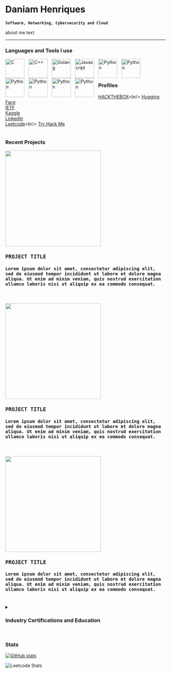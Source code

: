 # Daniam Henriques
**`Software, Networking, Cybersecurity and Cloud`**

about me text

---

### Languages and Tools I use

<img align="left" alt="C" width="60px" style="padding-right:10px;" src="https://cdn.jsdelivr.net/gh/devicons/devicon/icons/c/c-original.svg" />
<img align="left" alt="C++" width="60px" style="padding-right:10px;" src="https://cdn.jsdelivr.net/gh/devicons/devicon/icons/cplusplus/cplusplus-original.svg" />
<img align="left" alt="Golang" width="60px" style="padding-right:10px;" src="https://cdn.jsdelivr.net/gh/devicons/devicon/icons/go/go-original-wordmark.svg" />
<img align="left" alt="Javascript" width="60px" style="padding-right:10px;" src="https://cdn.jsdelivr.net/gh/devicons/devicon/icons/javascript/javascript-original.svg" />
<img align="left" alt="Python" width="60px" style="padding-right:10px;" src="https://cdn.jsdelivr.net/gh/devicons/devicon/icons/python/python-original-wordmark.svg" />

<img align="left" alt="Python" width="60px" style="padding-right:10px;" src="https://cdn.jsdelivr.net/gh/devicons/devicon/icons/amazonwebservices/amazonwebservices-plain-wordmark.svg" />
<img align="left" alt="Python" width="60px" style="padding-right:10px;" src="https://cdn.jsdelivr.net/gh/devicons/devicon/icons/azure/azure-original-wordmark.svg" />
<img align="left" alt="Python" width="60px" style="padding-right:10px;" src="https://cdn.jsdelivr.net/gh/devicons/devicon/icons/docker/docker-original-wordmark.svg" />
<img align="left" alt="Python" width="60px" style="padding-right:10px;" src="https://cdn.jsdelivr.net/gh/devicons/devicon/icons/kubernetes/kubernetes-plain-wordmark.svg" />
<img align="left" alt="Python" width="60px" style="padding-right:10px;" src="https://cdn.jsdelivr.net/gh/devicons/devicon/icons/linux/linux-original.svg" />


<br />
<br />

#

### Profiles

[HACKTHEBOX](https://hackthebox.com")<br/>
[Hugging Face](https://huggingface.co "Hugging Face")<br/>
[IETF](https://datatracker.ietf.org/person/Daniam%20Henriques "IETF")<br/>
[Kaggle](https://www.kaggle.com/dbhenriques "Kaggle")<br/>
[LinkedIn](https://www.linkedin.com/in/daniamhenriques "LinkedIn")<br/>
[Leetcode](https://leetcode.com/dbhenriques/"Leetcode")<br/>
[Try Hack Me](https://tryhackme.com")

#

### Recent Projects

<kbd>
  <img width="300px" src="https://github.com/dbhenriques/dbhenriques/assets/28790827/e9559816-75ab-4c98-87ff-4827f1205e05">
  <h3>PROJECT TITLE</h3>
  <h4>Lorem ipsum dolor sit amet, consectetur adipiscing elit, sed do eiusmod tempor incididunt ut labore et dolore magna aliqua. Ut enim ad minim veniam, quis nostrud exercitation ullamco laboris nisi ut aliquip ex ea commodo consequat.</h4>
</kbd>
<br />
<br />

<kbd>
  <img width="300px" src="https://github.com/dbhenriques/dbhenriques/assets/28790827/89378cc1-74bd-4776-a407-349383cf9bc4">
  <h3>PROJECT TITLE</h3>
  <h4>Lorem ipsum dolor sit amet, consectetur adipiscing elit, sed do eiusmod tempor incididunt ut labore et dolore magna aliqua. Ut enim ad minim veniam, quis nostrud exercitation ullamco laboris nisi ut aliquip ex ea commodo consequat.</h4>
</kbd>
<br />
<br />

<kbd>
  <img width="300px" src="https://github.com/dbhenriques/dbhenriques/assets/28790827/d8425fad-2c5d-4a8d-b4a1-c38fc1a6045d">
  <h3>PROJECT TITLE</h3>
  <h4>Lorem ipsum dolor sit amet, consectetur adipiscing elit, sed do eiusmod tempor incididunt ut labore et dolore magna aliqua. Ut enim ad minim veniam, quis nostrud exercitation ullamco laboris nisi ut aliquip ex ea commodo consequat.</h4>
</kbd>

#

<details>
 <summary><h3>Industry Certifications and Education</h3></summary>

  <b>Degrees</b>
  <ul>
  <li>BSc (Hons) Computer Science (Machine Learning and Artificial Intelligence)</li>
    University of London
  </ul>  

  </br>
  
  <b>Amazon AWS</b>
  <ul>
  <li>AWS Cloud fundamentals</li>
  <li>AWS Solutions Architect Associate</li>
  <li>AWS Solutions Developer Associate</li>
  </ul>

  <b>Comptia</b>
  <ul>
  <li>Linux+</li>
  <li>Network+</li>
  <li>Security+</li>
  </ul>
  
  <b>Cisco</b>
  <ul>
  <li>Cisco Certified Design Professional (CCDP)</li>
  <li>Cisco Certified Inter-network Professional (CCIP)</li>
  <li>Cisco Certified Networking Professional (CCNP)</li>
  <li>Cisco Certified Design Associate (CCDA)</li>
  <li>Cisco Certified Networking Associate (CCNA)</li>
  </ul>

  <b>EC-Council</b>
  <ul>
  <li>Licensed Penetration Tester (LPT) (Master)</li>
  <li>Certified Ethical Hacker (CEH) (Master)</li>
  </ul>  

  <b>Microsoft Azure</b>
  <ul>
  <li>Azure Fundamentals</li>
  <li>Azure Network Engineer Associate</li>
  </ul>  

  <b>INE / E-LearnSecurity</b>
  <ul>
  <li>eJPT Junior Penetration Tester</li>
  </ul>    

  <b>Juniper</b>
  <ul>
  <li>Juniper Networks Certified Internet Associate (DevOPS) (JNCIA-DevOPS)</li>
  <li>Juniper Networks Certified Internet Associate (Cloud) (JNCIA-Cloud)</li>
  <li>Juniper Networks Certified Design Associate (Junos) (JNCIA-Design)</li>
  <li>Juniper Networks Certified Design Specialist (JNCIS-SP) (Service Provider Design)</li>
  </ul>  

  <b>VMware</b>
  <ul>
  <li>VMware Certified Professional – Network Virtualization</li>
  <li>VMware Certified Associate 6 – Data Center Virtualization</li>
  <li>VMware Certified Associate 6 – Network Virtualization</li>
  </ul>    

  <b>Schneider Electric</b>
  <ul>
  <li>Schneider Electric Data Center Certified Associate</li>
  </ul>      
  
</details>

#   

### Stats

[![GitHub stats](https://github-readme-stats.vercel.app/api?username=dbhenriques&theme=tokyonight)](https://github.com/dbhenriques/github-readme-stats)

![Leetcode Stats](https://leetcard.jacoblin.cool/dbhenriques?theme=nord)
#
